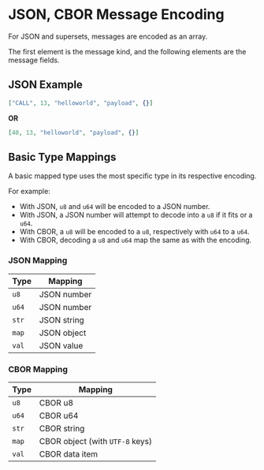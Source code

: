 # JSON, CBOR Message Encoding

For JSON and supersets, messages are encoded as an array.

The first element is the message kind, and the following elements are the message fields.

## JSON Example

```json
["CALL", 13, "helloworld", "payload", {}]
```

**OR**

```json
[40, 13, "helloworld", "payload", {}]
```

## Basic Type Mappings

A basic mapped type uses the most specific type in its respective encoding.

For example:

- With JSON, `u8` and `u64` will be encoded to a JSON number.
- With JSON, a JSON number will attempt to decode into a `u8` if it fits or a `u64`.
- With CBOR, a `u8` will be encoded to a `u8`, respectively with `u64` to a `u64`.
- With CBOR, decoding a `u8` and `u64` map the same as with the encoding.

### JSON Mapping

| Type   | Mapping      |
| ------ | ------------ |
| `u8`   | JSON number  |
| `u64`  | JSON number  |
| `str`  | JSON string  |
| `map`  | JSON object  |
| `val`  | JSON value   |

### CBOR Mapping

| Type   | Mapping                         |
| ------ | ------------------------------- |
| `u8`   | CBOR u8                         |
| `u64`  | CBOR u64                        |
| `str`  | CBOR string                     |
| `map`  | CBOR object (with `UTF-8` keys) |
| `val`  | CBOR data item                  |
